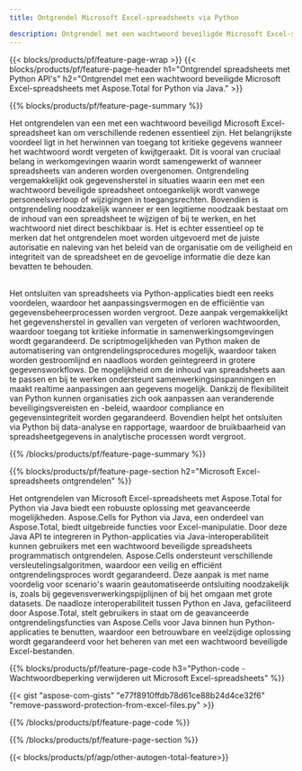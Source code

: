 ```yaml
---
title: Ontgrendel Microsoft Excel-spreadsheets via Python 

description: Ontgrendel met een wachtwoord beveiligde Microsoft Excel-spreadsheets via uw Python-applicatie.
---
```


{{< blocks/products/pf/feature-page-wrap >}}
{{< blocks/products/pf/feature-page-header h1="Ontgrendel spreadsheets met Python API's" h2="Ontgrendel met een wachtwoord beveiligde Microsoft Excel-spreadsheets met Aspose.Total for Python via Java." >}}

{{% blocks/products/pf/feature-page-summary %}}

Het ontgrendelen van een met een wachtwoord beveiligd Microsoft Excel-spreadsheet kan om verschillende redenen essentieel zijn. Het belangrijkste voordeel ligt in het herwinnen van toegang tot kritieke gegevens wanneer het wachtwoord wordt vergeten of kwijtgeraakt. Dit is vooral van cruciaal belang in werkomgevingen waarin wordt samengewerkt of wanneer spreadsheets van anderen worden overgenomen. Ontgrendeling vergemakkelijkt ook gegevensherstel in situaties waarin een met een wachtwoord beveiligde spreadsheet ontoegankelijk wordt vanwege personeelsverloop of wijzigingen in toegangsrechten. Bovendien is ontgrendeling noodzakelijk wanneer er een legitieme noodzaak bestaat om de inhoud van een spreadsheet te wijzigen of bij te werken, en het wachtwoord niet direct beschikbaar is. Het is echter essentieel op te merken dat het ontgrendelen moet worden uitgevoerd met de juiste autorisatie en naleving van het beleid van de organisatie om de veiligheid en integriteit van de spreadsheet en de gevoelige informatie die deze kan bevatten te behouden.<br /><br />


Het ontsluiten van spreadsheets via Python-applicaties biedt een reeks voordelen, waardoor het aanpassingsvermogen en de efficiëntie van gegevensbeheerprocessen worden vergroot. Deze aanpak vergemakkelijkt het gegevensherstel in gevallen van vergeten of verloren wachtwoorden, waardoor toegang tot kritieke informatie in samenwerkingsomgevingen wordt gegarandeerd. De scriptmogelijkheden van Python maken de automatisering van ontgrendelingsprocedures mogelijk, waardoor taken worden gestroomlijnd en naadloos worden geïntegreerd in grotere gegevensworkflows. De mogelijkheid om de inhoud van spreadsheets aan te passen en bij te werken ondersteunt samenwerkingsinspanningen en maakt realtime aanpassingen aan gegevens mogelijk. Dankzij de flexibiliteit van Python kunnen organisaties zich ook aanpassen aan veranderende beveiligingsvereisten en -beleid, waardoor compliance en gegevensintegriteit worden gegarandeerd. Bovendien helpt het ontsluiten via Python bij data-analyse en rapportage, waardoor de bruikbaarheid van spreadsheetgegevens in analytische processen wordt vergroot.

{{% /blocks/products/pf/feature-page-summary  %}}


{{% blocks/products/pf/feature-page-section  h2="Microsoft Excel-spreadsheets ontgrendelen" %}}

Het ontgrendelen van Microsoft Excel-spreadsheets met Aspose.Total for Python via Java biedt een robuuste oplossing met geavanceerde mogelijkheden. Aspose.Cells for Python via Java, een onderdeel van Aspose.Total, biedt uitgebreide functies voor Excel-manipulatie. Door deze Java API te integreren in Python-applicaties via Java-interoperabiliteit kunnen gebruikers met een wachtwoord beveiligde spreadsheets programmatisch ontgrendelen. Aspose.Cells ondersteunt verschillende versleutelingsalgoritmen, waardoor een veilig en efficiënt ontgrendelingsproces wordt gegarandeerd. Deze aanpak is met name voordelig voor scenario's waarin geautomatiseerde ontsluiting noodzakelijk is, zoals bij gegevensverwerkingspijplijnen of bij het omgaan met grote datasets. De naadloze interoperabiliteit tussen Python en Java, gefaciliteerd door Aspose.Total, stelt gebruikers in staat om de geavanceerde ontgrendelingsfuncties van Aspose.Cells voor Java binnen hun Python-applicaties te benutten, waardoor een betrouwbare en veelzijdige oplossing wordt gegarandeerd voor het beheren van met een wachtwoord beveiligde Excel-bestanden.

{{% blocks/products/pf/feature-page-code h3="Python-code - Wachtwoordbeperking verwijderen uit Microsoft Excel-spreadsheets" %}}

{{< gist "aspose-com-gists" "e77f8910ffdb78d61ce88b24d4ce32f6" "remove-password-protection-from-excel-files.py" >}}

{{% /blocks/products/pf/feature-page-code  %}}

{{% /blocks/products/pf/feature-page-section %}}

{{< blocks/products/pf/agp/other-autogen-total-feature>}}